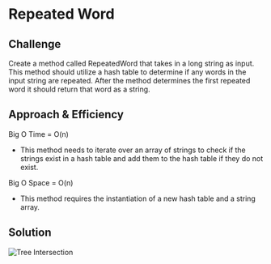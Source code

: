 # Repeated Word

## Challenge
Create a method called RepeatedWord that takes in a long string as input. This method should utilize a hash table to determine if any words in the input string are repeated. After the method determines the first repeated word it should return that word as a string.

## Approach & Efficiency
Big O Time = O(n)<br>
- This method needs to iterate over an array of strings to check if the strings exist in a hash table and add them to the hash table if they do not exist.

Big O Space = O(n)<br>
- This method requires the instantiation of a new hash table and a string array.

## Solution
![Tree Intersection](../../assets/Challenge28.jpg)
